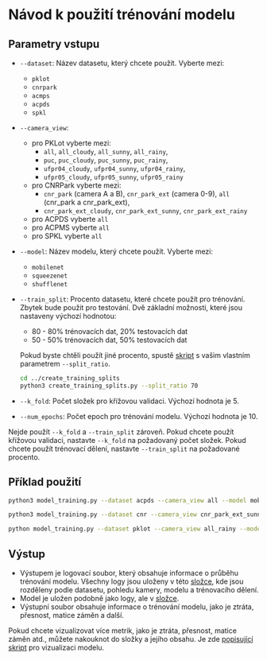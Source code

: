 # Návod k použití trénování modelu

## Parametry vstupu

- `--dataset`: Název datasetu, který chcete použít. Vyberte mezi:
    - `pklot`
    - `cnrpark`
    - `acmps`
    - `acpds`
    - `spkl`

- `--camera_view`:
    - pro PKLot vyberte mezi:
        - `all`, `all_cloudy`, `all_sunny`, `all_rainy`,
        - `puc`, `puc_cloudy`, `puc_sunny`, `puc_rainy`,
        - `ufpr04_cloudy`, `ufpr04_sunny`, `ufpr04_rainy`,
        - `ufpr05_cloudy`, `ufpr05_sunny`, `ufpr05_rainy`
    - pro CNRPark vyberte mezi:
        - `cnr_park` (camera A a B), `cnr_park_ext` (camera 0-9), `all` (cnr_park a cnr_park_ext),
        - `cnr_park_ext_cloudy`, `cnr_park_ext_sunny`, `cnr_park_ext_rainy`
    - pro ACPDS vyberte `all`
    - pro ACPMS vyberte `all`
    - pro SPKL vyberte `all`

- `--model`: Název modelu, který chcete použít. Vyberte mezi:
    - `mobilenet`
    - `squeezenet`
    - `shufflenet`

- `--train_split`: Procento datasetu, které chcete použít pro trénování. Zbytek bude použit pro testování. Dvě základní
  možnosti, které jsou nastaveny výchozí hodnotou:
    - 80 - 80% trénovacích dat, 20% testovacích dat
    - 50 - 50% trénovacích dat, 50% testovacích dat

  Pokud byste chtěli použít jiné procento, spustě [skript](../creating_split_files/create_training_splits.py) s
  vašim vlastním parametrem `--split_ratio`.
  ```bash
  cd ../create_training_splits
  python3 create_training_splits.py --split_ratio 70
  ```

- `--k_fold`: Počet složek pro křížovou validaci. Výchozí hodnota je 5.
- `--num_epochs`: Počet epoch pro trénování modelu. Výchozí hodnota je 10.

Nejde použít `--k_fold` a `--train_split` zároveň. Pokud chcete použít křížovou validaci, nastavte `--k_fold` na
požadovaný počet složek. Pokud chcete použít trénovací dělení, nastavte `--train_split` na požadované procento.

## Příklad použití

```bash
python3 model_training.py --dataset acpds --camera_view all --model mobilenet --train_split 80
```

```bash
python3 model_training.py --dataset cnr --camera_view cnr_park_ext_sunny --model mobilenet --k_fold 5 --num_epochs 5 
```

```bash
python model_training.py --dataset pklot --camera_view all_rainy --model mobilenet --k_fold 5 --num_epochs 5
```

## Výstup

- Výstupem je logovací soubor, který obsahuje informace o průběhu trénování modelu. Všechny logy jsou uloženy v
  této [složce](../data/logs), kde jsou rozděleny podle datasetu, pohledu kamery, modelu a trénovacího dělení.
- Model je uložen podobně jako logy, ale v [složce](../data/models).
- Výstupní soubor obsahuje informace o trénování modelu, jako je ztráta, přesnost, matice záměn a další.

Pokud chcete vizualizovat více metrik, jako je ztráta, přesnost, matice záměn atd., můžete nakouknot do složky a jejího
obsahu.
Je zde [popisující skript](../model_visualization/README.md) pro vizualizaci modelu.




